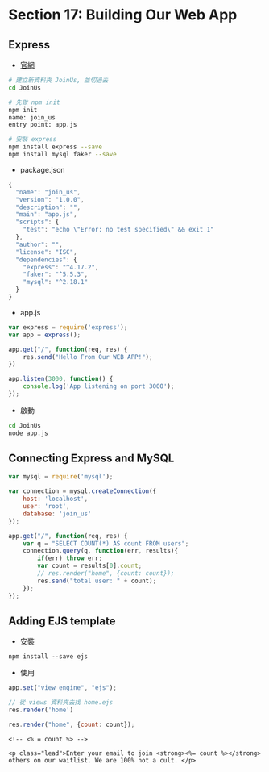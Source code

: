 # Section 17: Building Our Web App

## Express

- [官網](https://expressjs.com/)

```sh
# 建立新資料夾 JoinUs, 並切過去
cd JoinUs

# 先做 npm init
npm init
name: join_us
entry point: app.js

# 安裝 express
npm install express --save
npm install mysql faker --save

```

- package.json

```js
{
  "name": "join_us",
  "version": "1.0.0",
  "description": "",
  "main": "app.js",
  "scripts": {
    "test": "echo \"Error: no test specified\" && exit 1"
  },
  "author": "",
  "license": "ISC",
  "dependencies": {
    "express": "^4.17.2",
    "faker": "^5.5.3",
    "mysql": "^2.18.1"
  }
}
```

- app.js

```js
var express = require('express');
var app = express();

app.get("/", function(req, res) {
	res.send("Hello From Our WEB APP!");
})

app.listen(3000, function() {
	console.log('App listening on port 3000');
});
```

- 啟動

```sh
cd JoinUs
node app.js
```

## Connecting Express and MySQL

```js
var mysql = require('mysql');

var connection = mysql.createConnection({
    host: 'localhost',
    user: 'root',
    database: 'join_us'
});

app.get("/", function(req, res) {	
	var q = "SELECT COUNT(*) AS count FROM users";
    connection.query(q, function(err, results){
        if(err) throw err;
        var count = results[0].count; 
        // res.render("home", {count: count});
        res.send("total user: " + count);
    });
});
```


## Adding EJS template

- 安裝

```sj
npm install --save ejs
```

- 使用

```js
app.set("view engine", "ejs");

// 從 views 資料夾去找 home.ejs
res.render('home')

res.render("home", {count: count});
```

```ejs
<!-- <% = count %> -->

<p class="lead">Enter your email to join <strong><%= count %></strong> others on our waitlist. We are 100% not a cult. </p>
```

